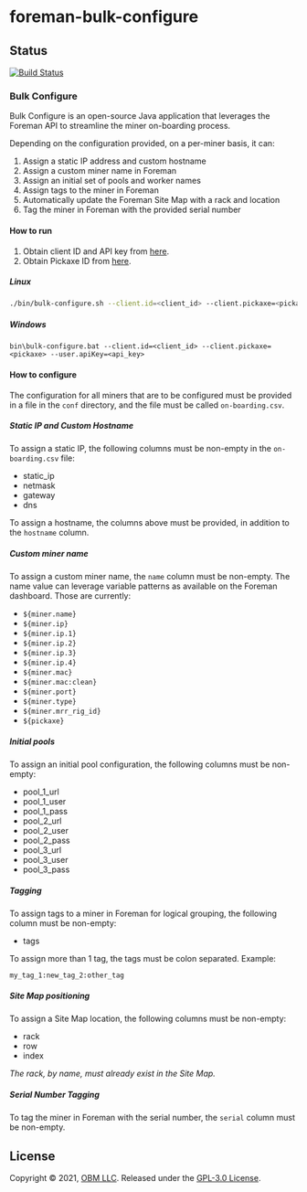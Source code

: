 # foreman-bulk-configure

## Status

[![Build Status](https://travis-ci.com/delawr0190/foreman-bulk-configure.svg?branch=main)](https://travis-ci.com/delawr0190/foreman-bulk-configure)

### Bulk Configure

Bulk Configure is an open-source Java application that leverages the Foreman API
to streamline the miner on-boarding process.

Depending on the configuration provided, on a per-miner basis, it can:

1. Assign a static IP address and custom hostname
2. Assign a custom miner name in Foreman
3. Assign an initial set of pools and worker names
4. Assign tags to the miner in Foreman
5. Automatically update the Foreman Site Map with a rack and location
6. Tag the miner in Foreman with the provided serial number

#### How to run

1. Obtain client ID and API key
   from [here](https://dashboard.foreman.mn/dashboard/profile/).
2. Obtain Pickaxe ID
   from [here](https://dashboard.foreman.mn/dashboard/pickaxe/).

##### Linux

```sh
./bin/bulk-configure.sh --client.id=<client_id> --client.pickaxe=<pickaxe> --user.apiKey=<api_key>
```

##### Windows

```
bin\bulk-configure.bat --client.id=<client_id> --client.pickaxe=<pickaxe> --user.apiKey=<api_key>
```

#### How to configure

The configuration for all miners that are to be configured must be provided in a
file in the ```conf``` directory, and the file must be called
```on-boarding.csv```.

##### Static IP and Custom Hostname

To assign a static IP, the following columns must be non-empty in the
`on-boarding.csv` file:

- static_ip
- netmask
- gateway
- dns

To assign a hostname, the columns above must be provided, in addition to the
`hostname` column.

##### Custom miner name

To assign a custom miner name, the ```name``` column must be non-empty. The name
value can leverage variable patterns as available on the Foreman dashboard.
Those are currently:

- ```${miner.name}```
- ```${miner.ip}```
- ```${miner.ip.1}```
- ```${miner.ip.2}```
- ```${miner.ip.3}```
- ```${miner.ip.4}```
- ```${miner.mac}```
- ```${miner.mac:clean}```
- ```${miner.port}```
- ```${miner.type}```
- ```${miner.mrr_rig_id}```
- ```${pickaxe}```

##### Initial pools

To assign an initial pool configuration, the following columns must be
non-empty:

- pool_1_url
- pool_1_user
- pool_1_pass
- pool_2_url
- pool_2_user
- pool_2_pass
- pool_3_url
- pool_3_user
- pool_3_pass

##### Tagging

To assign tags to a miner in Foreman for logical grouping, the following column
must be non-empty:

- tags

To assign more than 1 tag, the tags must be colon separated. Example:

`my_tag_1:new_tag_2:other_tag`

##### Site Map positioning

To assign a Site Map location, the following columns must be non-empty:

- rack
- row
- index

*The rack, by name, must already exist in the Site Map.*

##### Serial Number Tagging

To tag the miner in Foreman with the serial number, the ```serial``` column must
be non-empty.

## License

Copyright © 2021, [OBM LLC](https://obm.mn/). Released under
the [GPL-3.0 License](LICENSE).
